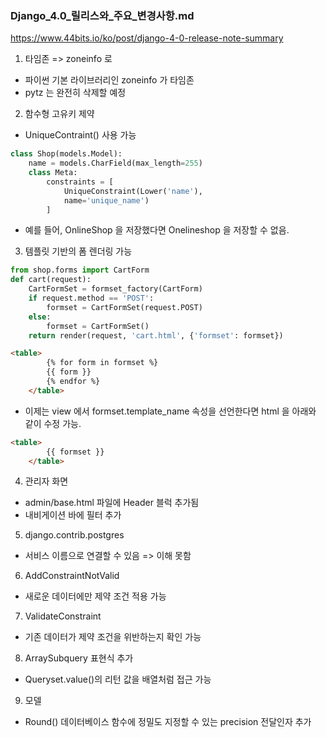 ### Django_4.0_릴리스와_주요_변경사항.md
https://www.44bits.io/ko/post/django-4-0-release-note-summary

1. 타임존 => zoneinfo 로
- 파이썬 기본 라이브러리인 zoneinfo 가 타임존
- pytz 는 완전히 삭제할 예정

2. 함수형 고유키 제약
- UniqueContraint() 사용 가능
```Python
class Shop(models.Model):
    name = models.CharField(max_length=255)
    class Meta:
        constraints = [
            UniqueConstraint(Lower('name'),
            name='unique_name')
        ]
```
- 예를 들어, OnlineShop 을 저장했다면 Onelineshop 을 저장할 수 없음. 

3. 템플릿 기반의 폼 렌더링 가능
```Python
from shop.forms import CartForm
def cart(request):
    CartFormSet = formset_factory(CartForm)
    if request.method == 'POST':
        formset = CartFormSet(request.POST)
    else:
        formset = CartFormSet()
    return render(request, 'cart.html', {'formset': formset})
```
```html
<table>
        {% for form in formset %}
        {{ form }}
        {% endfor %}
    </table>
```
- 이제는 view 에서 formset.template_name 속성을 선언한다면 html 을 아래와 같이 수정 가능.
```html
<table>
        {{ formset }}
    </table> 
```
4. 관리자 화면 
- admin/base.html 파일에 Header 블럭 추가됨
- 내비게이션 바에 필터 추가

5. django.contrib.postgres
- 서비스 이름으로 연결할 수 있음 => 이해 못함

6. AddConstraintNotValid
- 새로운 데이터에만 제약 조건 적용 가능

7. ValidateConstraint
- 기존 데이터가 제약 조건을 위반하는지 확인 가능

8. ArraySubquery 표현식 추가
- Queryset.value()의 리턴 값을 배열처럼 접근 가능

9. 모델
- Round() 데이터베이스 함수에 정밀도 지정할 수 있는 precision 전달인자 추가
